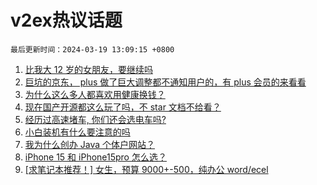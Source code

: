 # v2ex热议话题

`最后更新时间：2024-03-19 13:09:15 +0800`

1. [比我大 12 岁的女朋友，要继续吗](https://www.v2ex.com/t/1024951)
1. [巨坑的京东， plus 做了巨大调整都不通知用户的，有 plus 会员的来看看](https://www.v2ex.com/t/1024748)
1. [为什么这么多人都喜欢用健康换钱？](https://www.v2ex.com/t/1024865)
1. [现在国产开源都这么玩了吗，不 star 文档不给看？](https://www.v2ex.com/t/1024935)
1. [经历过高速堵车, 你们还会选电车吗?](https://www.v2ex.com/t/1024800)
1. [小白装机有什么要注意的吗](https://www.v2ex.com/t/1024917)
1. [我为什么创办 Java 个体户网站？](https://www.v2ex.com/t/1024772)
1. [iPhone 15 和 iPhone15pro 怎么选？](https://www.v2ex.com/t/1024684)
1. [[求笔记本推荐！] 女生，预算 9000+-500，纯办公 word/ecel](https://www.v2ex.com/t/1024975)

